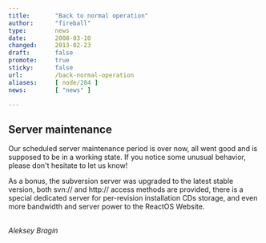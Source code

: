 ```yaml
---
title:       "Back to normal operation"
author:      "fireball"
type:        news
date:        2008-03-10
changed:     2013-02-23
draft:       false
promote:     true
sticky:      false
url:         /back-normal-operation
aliases:     [ node/284 ]
news:        [ "news" ]

---
```


<h2>Server maintenance</h2>

<p>Our scheduled server maintenance period is over now, all went good and is supposed to be in a working state. If you notice some unusual behavior, please don't hesitate to let us know!</p>
<p>As a bonus, the subversion server was upgraded to the latest stable version, both svn:// and http:// access methods are provided, there is a special dedicated server for per-revision installation CDs storage, and even more bandwidth and server power to the ReactOS Website.</p>

<br>
<i>Aleksey Bragin</i>
